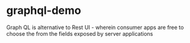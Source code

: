 # graphql-demo
Graph QL is alternative to Rest UI - wherein consumer apps are free to choose the from the fields exposed by server applications
